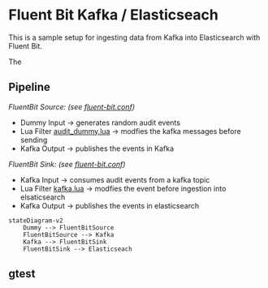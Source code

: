 # Fluent Bit Kafka / Elasticseach

This is a sample setup for ingesting data from Kafka into Elasticsearch with Fluent Bit.

The 

## Pipeline

*FluentBit Source: (see [fluent-bit.conf](etc/source/fluent-bit.conf))*
- Dummy Input -> generates random audit events
- Lua Filter [audit_dummy.lua](etc/source/audit_dummy.lua) -> modfies the kafka messages before sending
- Kafka Output -> publishes the events in Kafka

*FluentBit Sink: (see [fluent-bit.conf](etc/sink/fluent-bit.conf))*
- Kafka Input -> consumes audit events from a kafka topic
- Lua Filter [kafka.lua](etc/sink/kafka.lua) -> modfies the event before ingestion into elsaticsearch
- Kafka Output -> publishes the events in elasticsearch


```mermaid
stateDiagram-v2
    Dummy --> FluentBitSource
    FluentBitSource --> Kafka
    Kafka --> FluentBitSink
    FluentBitSink --> Elasticseach
```



## gtest
